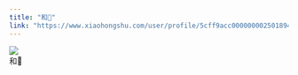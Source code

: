```yaml
---
title: "和🐾"
link: "https://www.xiaohongshu.com/user/profile/5cff9acc0000000025018949/"
---
```


<img src="http://sns-webpic-qc.xhscdn.com/202409111443/2360b4959d5ef1e3c3a04fb6d48e653a/1040g2sg3129u9d0n52005n7vjb69b2a9qmtevk0!nc_n_nwebp_mw_1" /><br />和🐾
